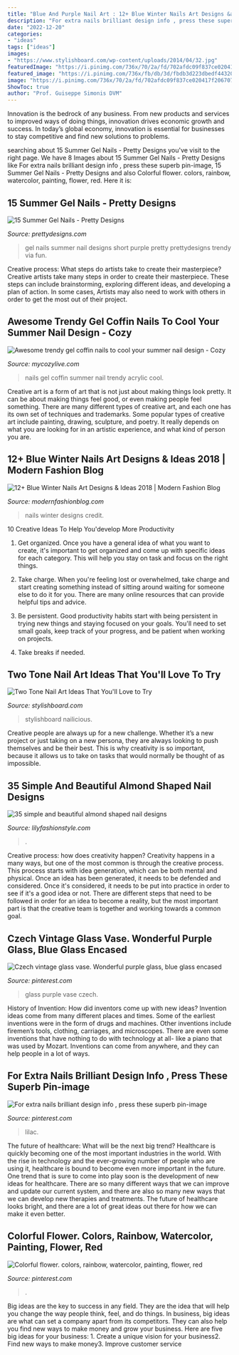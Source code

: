 ```yaml
---
title: "Blue And Purple Nail Art : 12+ Blue Winter Nails Art Designs &amp; Ideas 2018"
description: "For extra nails brilliant design info , press these superb pin-image"
date: "2022-12-20"
categories:
- "ideas"
tags: ["ideas"]
images:
- "https://www.stylishboard.com/wp-content/uploads/2014/04/32.jpg"
featuredImage: "https://i.pinimg.com/736x/70/2a/fd/702afdc09f837ce020417f2067073fb7--painting-flowers-watercolor-painting.jpg"
featured_image: "https://i.pinimg.com/736x/fb/db/3d/fbdb3d223dbedf44320cd4a79cce3dfe.jpg"
image: "https://i.pinimg.com/736x/70/2a/fd/702afdc09f837ce020417f2067073fb7--painting-flowers-watercolor-painting.jpg"
ShowToc: true
author: "Prof. Guiseppe Simonis DVM"
---
```



Innovation is the bedrock of any business. From new products and services to improved ways of doing things, innovation drives economic growth and success. In today’s global economy, innovation is essential for businesses to stay competitive and find new solutions to problems.

	

		
searching about 15 Summer Gel Nails - Pretty Designs you've visit to the right page. We have 8 Images about 15 Summer Gel Nails - Pretty Designs like For extra nails brilliant design info , press these superb pin-image, 15 Summer Gel Nails - Pretty Designs and also Colorful flower. colors, rainbow, watercolor, painting, flower, red. Here it is:
		
    
## 15 Summer Gel Nails - Pretty Designs

<img loading=lazy src="https://www.prettydesigns.com/wp-content/uploads/2014/07/Purple-Gel-Nails.jpg" onerror="this.onerror=null;this.src='https://tse1.mm.bing.net/th?id=OIP.kGSa3a0rzG0yfkgVcgRlnwHaJ6&amp;pid=15.1';" alt="15 Summer Gel Nails - Pretty Designs">

_Source: prettydesigns.com_

>gel nails summer nail designs short purple pretty prettydesigns trendy via fun. 

	

Creative process: What steps do artists take to create their masterpiece?
Creative artists take many steps in order to create their masterpiece. These steps can include brainstorming, exploring different ideas, and developing a plan of action. In some cases, Artists may also need to work with others in order to get the most out of their project.

    
## Awesome Trendy Gel Coffin Nails To Cool Your Summer Nail Design - Cozy

<img loading=lazy src="https://mycozylive.com/wp-content/uploads/2020/08/22.jpg" onerror="this.onerror=null;this.src='https://tse2.mm.bing.net/th?id=OIP.SKOLvcDYDxAOIm-phXS8VgHaKO&amp;pid=15.1';" alt="Awesome trendy gel coffin nails to cool your summer nail design - Cozy">

_Source: mycozylive.com_

>nails gel coffin summer nail trendy acrylic cool. 

	

Creative art is a form of art that is not just about making things look pretty. It can be about making things feel good, or even making people feel something. There are many different types of creative art, and each one has its own set of techniques and trademarks. Some popular types of creative art include painting, drawing, sculpture, and poetry. It really depends on what you are looking for in an artistic experience, and what kind of person you are.

    
## 12+ Blue Winter Nails Art Designs &amp; Ideas 2018 | Modern Fashion Blog

<img loading=lazy src="http://modernfashionblog.com/wp-content/uploads/2017/12/12-Blue-Winter-Nails-Art-Designs-Ideas-2018-9.gif" onerror="this.onerror=null;this.src='https://tse4.mm.bing.net/th?id=OIP.e2L_8CLJ44sdFl3xbnqMVQHaME&amp;pid=15.1';" alt="12+ Blue Winter Nails Art Designs &amp; Ideas 2018 | Modern Fashion Blog">

_Source: modernfashionblog.com_

>nails winter designs credit. 

	

10 Creative Ideas To Help You'develop More Productivity
1. Get organized. Once you have a general idea of what you want to create, it's important to get organized and come up with specific ideas for each category. This will help you stay on task and focus on the right things.
2. Take charge. When you're feeling lost or overwhelmed, take charge and start creating something instead of sitting around waiting for someone else to do it for you. There are many online resources that can provide helpful tips and advice.

3. Be persistent. Good productivity habits start with being persistent in trying new things and staying focused on your goals. You'll need to set small goals, keep track of your progress, and be patient when working on projects.

4. Take breaks if needed.

    
## Two Tone Nail Art Ideas That You&#039;ll Love To Try

<img loading=lazy src="https://www.stylishboard.com/wp-content/uploads/2014/04/32.jpg" onerror="this.onerror=null;this.src='https://tse3.mm.bing.net/th?id=OIP.xbpfz1h42eLGRnq_Aj8mRAHaG4&amp;pid=15.1';" alt="Two Tone Nail Art Ideas That You&#039;ll Love to Try">

_Source: stylishboard.com_

>stylishboard nailicious. 

	

Creative people are always up for a new challenge. Whether it’s a new project or just taking on a new persona, they are always looking to push themselves and be their best. This is why creativity is so important, because it allows us to take on tasks that would normally be thought of as impossible.

    
## 35 Simple And Beautiful Almond Shaped Nail Designs

<img loading=lazy src="https://lilyfashionstyle.com/wp-content/uploads/2021/04/13-9-683x1024.jpg" onerror="this.onerror=null;this.src='https://tse2.mm.bing.net/th?id=OIP.z-2fc6HFgyevhP-wNHXSpwHaLG&amp;pid=15.1';" alt="35 simple and beautiful almond shaped nail designs">

_Source: lilyfashionstyle.com_

>. 

	

Creative process: how does creativity happen?
Creativity happens in a many ways, but one of the most common is through the creative process. This process starts with idea generation, which can be both mental and physical. Once an idea has been generated, it needs to be defended and considered. Once it's considered, it needs to be put into practice in order to see if it's a good idea or not. There are different steps that need to be followed in order for an idea to become a reality, but the most important part is that the creative team is together and working towards a common goal.

    
## Czech Vintage Glass Vase. Wonderful Purple Glass, Blue Glass Encased

<img loading=lazy src="https://i.pinimg.com/736x/fb/db/3d/fbdb3d223dbedf44320cd4a79cce3dfe.jpg" onerror="this.onerror=null;this.src='https://tse3.mm.bing.net/th?id=OIP.6kiEqL_9izigtH6DPAq1egHaJ3&amp;pid=15.1';" alt="Czech vintage glass vase. Wonderful purple glass, blue glass encased">

_Source: pinterest.com_

>glass purple vase czech. 

	

History of Invention: How did inventors come up with new ideas?
Invention ideas come from many different places and times. Some of the earliest inventions were in the form of drugs and machines. Other inventions include firemen’s tools, clothing, carriages, and microscopes. There are even some inventions that have nothing to do with technology at all- like a piano that was used by Mozart. Inventions can come from anywhere, and they can help people in a lot of ways.

    
## For Extra Nails Brilliant Design Info , Press These Superb Pin-image

<img loading=lazy src="https://i.pinimg.com/736x/f6/fa/00/f6fa0042bf89c01170b28773147197fd.jpg" onerror="this.onerror=null;this.src='https://tse3.mm.bing.net/th?id=OIP.mxPHoBr91_6XPF-XQUWDtQHaKa&amp;pid=15.1';" alt="For extra nails brilliant design info , press these superb pin-image">

_Source: pinterest.com_

>lilac. 

	

The future of healthcare: What will be the next big trend?
Healthcare is quickly becoming one of the most important industries in the world. With the rise in technology and the ever-growing number of people who are using it, healthcare is bound to become even more important in the future. One trend that is sure to come into play soon is the development of new ideas for healthcare. There are so many different ways that we can improve and update our current system, and there are also so many new ways that we can develop new therapies and treatments. The future of healthcare looks bright, and there are a lot of great ideas out there for how we can make it even better.

    
## Colorful Flower. Colors, Rainbow, Watercolor, Painting, Flower, Red

<img loading=lazy src="https://i.pinimg.com/736x/70/2a/fd/702afdc09f837ce020417f2067073fb7--painting-flowers-watercolor-painting.jpg" onerror="this.onerror=null;this.src='https://tse3.mm.bing.net/th?id=OIP.VbNxL4WREJUlKNsCyzTiYQHaKl&amp;pid=15.1';" alt="Colorful flower. colors, rainbow, watercolor, painting, flower, red">

_Source: pinterest.com_

>. 

	

Big ideas are the key to success in any field. They are the idea that will help you change the way people think, feel, and do things. In business, big ideas are what can set a company apart from its competitors. They can also help you find new ways to make money and grow your business. Here are five big ideas for your business: 1. Create a unique vision for your business2. Find new ways to make money3. Improve customer service
